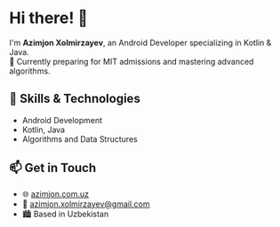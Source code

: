 # Hi there! 👋  
I'm **Azimjon Xolmirzayev**, an Android Developer specializing in Kotlin & Java.  
🎯 Currently preparing for MIT admissions and mastering advanced algorithms.  

## 🚀 Skills & Technologies  
- Android Development  
- Kotlin, Java  
- Algorithms and Data Structures  

## 📫 Get in Touch  
- 🌐 [azimjon.com.uz](https://azimjon.com.uz)  
- 📧 azimjon.xolmirzayev@gmail.com  
- 🏙️ Based in Uzbekistan  
